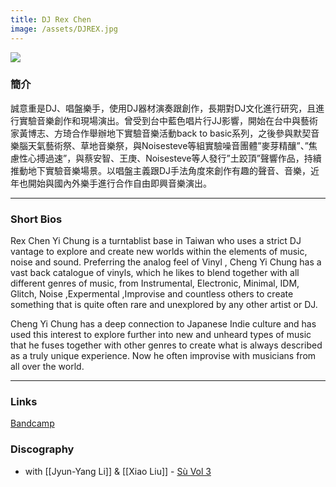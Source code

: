 ```yaml
---
title: DJ Rex Chen
image: /assets/DJREX.jpg
---
```

![]({{page.image}})

### 簡介
誠意重是DJ、唱盤樂手，使用DJ器材演奏跟創作，長期對DJ文化進行研究，且進行實驗音樂創作和現場演出。曾受到台中藍色唱片行JJ影響，開始在台中與藝術家黃博志、方琦合作舉辦地下實驗音樂活動back to basic系列，之後參與默契音樂腦天氣藝術祭、草地音樂祭，與Noisesteve等組實驗噪音團體”麥芽精釀”、”焦慮性心搏過速”，與蔡安智、王庚、Noisesteve等人發行”土跤頂”聲響作品，持續推動地下實驗音樂場景。以唱盤主義跟DJ手法角度來創作有趣的聲音、音樂，近年也開始與國內外樂手進行合作自由即興音樂演出。

---
### Short Bios
Rex Chen Yi Chung is a turntablist base in Taiwan who uses a strict DJ vantage to explore and create new worlds within the elements of music, noise and sound. Preferring the analog feel of Vinyl , Cheng Yi Chung has a vast back catalogue of vinyls, which he likes to blend together with all different genres of music, from Instrumental, Electronic, Minimal, IDM, Glitch, Noise ,Expermental ,Improvise and countless others to create something that is quite often rare and unexplored by any other artist or DJ. 

Cheng Yi Chung has a deep connection to Japanese Indie culture and has used this interest to explore further into new and unheard types of music that he fuses together with other genres to create what is always described as a truly unique experience. Now he often improvise with musicians from all over the world. 

---
### Links
[Bandcamp](https://djrexchen.bandcamp.com/)

### Discography
- with [[Jyun-Yang Li]] & [[Xiao Liu]] - [Sù Vol 3](https://djrexchen.bandcamp.com/album/s-vol-3)